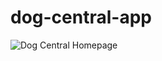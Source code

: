 # dog-central-app

![Dog Central Homepage](https://user-images.githubusercontent.com/49826692/200153110-cb2be346-ac26-4252-aa63-89ea15585752.png)


